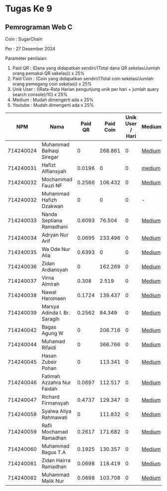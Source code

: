 # Tugas Ke 9

## Pemrograman Web C
Coin : SugarChain

Per : 27 Desember 2024

Parameter penilaian:
1. Paid QR : (Dana yang didapatkan sendiri/(Total dana QR sekelas/Jumlah orang pemakai QR sekelas))  x  25%
2. Paid Coin : (Coin yang didapatkan sendiri/(Total coin sekelas/Jumlah orang pemegang coin sekelas))  x  25%
3. Unik User : ((Rata-Rata Harian pengunjung unik per hari + jumlah query search console)/10) x 25%
4. Medium : Mudah dimengerti ada x 25%
5. Youtube : Mudah dimengerti ada x 25%

| NPM       | Nama                              | Paid QR | Paid Coin | Unik User / Hari | Medium | Youtube | Nilai |
|-----------|-----------------------------------|---------|-----------|------------------|--------|---------|-------|
| 714240024 | Muhammad Baihaqi Siregar         | 0       | 268.861         | 0                | [Medium](https://medium.com/@baihaqisiregar09/cara-menggunakan-es-module-jscroot-untuk-import-function-renderhtml-onclick-dan-setinner-13ee559ed17a)      | [Youtube](https://youtu.be/B1ZNQ1jeiZQ?si=Xbk8isbDc9CDm7Nw)      | 100     |
| 714240031 | Hafizt Alfiansyah                | 0.0196      | 0         | 0                | [medium](https://medium.com/@alfiansyahhafis82/cara-menggunakan-es-module-jscroot-untukimport-function-renderhtml-onclick-dan-setlnner-294088217859)      | [Youtube](https://youtu.be/r1WCfWyWlUk?si=BVidtydZFmLoE173)     | 0     |
| 714240032 | Mochammad Fauzi NF               | 0.2566      | 106.432         | 0                | [Medium](https://medium.com/@nurfadilahmfauzi/cara-menggunakan-es-module-jscroot-untuk-import-function-renderhtml-onclick-dan-setinner-719b130b998f)      | [Youtube](https://youtu.be/4OMEiHQfhy4)        | -       | 0     |
| 714240032 | Muhammad Hafizh Dzakwan          | 0       | 0         | 0                | -      | -       | 0     |
| 714240033 | Nanda Septiana Ramadhani         | 0.6093      | 76.504         | 0                | [Medium](https://medium.com/@nandasr.24/es-module-jscroot-untuk-import-function-renderhtml-onclick-dan-setinner-e9fc0ce64795)      | [Youtube](https://youtu.be/OX7-in75OZU?si=aoK_aGSWXiu9Ah0Y)       | 0     |
| 714240034 | Adryan Nur Arif                  | 0.0695       | 233.496         | 0                | [Medium](https://medium.com/@adryannask/penggunaan-es-module-optimalkan-renderhtml-onclick-dan-setinner-di-jscroot-2ff5c0022886)      | [Youtube](https://youtu.be/C_tGdHVGG78)| 100 |
| 714240035 | Wa Ode Nur Alia     | 0.6393      | 0         | 0                | [Medium](https://medium.com/@cakleghid/cara-menggunakan-es-module-jscroot-untuk-import-function-renderhtml-onclick-dan-setinner-e6096eff6ea5)|[Youtube](https://youtu.be/zHaNw1cZOY0?feature=shared) |0     | -       | 0     |
| 714240036 | Zidan Ardiansyah                 | 0       | 162.269         | 0                | [Medium](https://medium.com/@cakleghid/cara-menggunakan-es-module-jscroot-untuk-import-function-renderhtml-onclick-dan-setinner-e6096eff6ea5)      | [Youtube](https://youtu.be/aJ6HYGo3Ams?si=Rdn81x3xsjKzF7U5)       | 0     |
| 714240037 | Virna Almirah                    | 0.308       | 2.519         | 0                | [Medium](https://medium.com/@virnalmirah/cara-penggunaan-es-module-menggunakan-jscroot-dengan-import-fungsi-renderhtml-onclick-dan-setinner-51a2eb81fb93)      | [Youtube](https://youtu.be/JZdkehxLz70?si=yMi5nwiN_VoZSaCI)       | 0     |
| 714240038 | Nawal Haromaen                   | 0.1724       | 139.437         | 0                | [Medium](https://medium.com/@nawalharomaen/cara-menggunakan-es-module-jscroot-untuk-import-function-renderhtml-onclick-dan-setinner-fc31ee7e110a)  | [Youtube](https://youtu.be/ImUHO95vqkI)    | 0     |
| 714240039 | Marsya Adinda I. Br. Saragih     | 0.2562       | 84.349         | 0                | [Medium](https://medium.com/@adindamarsya33/penggunaan-modul-es-menggunakan-jscroot-dengan-fungsi-import-renderhtml-onclick-dan-setinner-e24b0039d31c)      | [Youtube](https://youtu.be/GIjcjAgG0jM?feature=shared)      | 0     |
| 714240042 | Bagas Agung W                    | 0       | 206.716         | 0                | [Medium](https://medium.com/@zenkun.enterkill13/cara-menggunakan-es-module-jscroot-untuk-import-function-renderhtml-onclick-dan-setinner-34170e8b25a7)      | [Youtube](https://youtu.be/5l5VM6qB1Bs)       | 100     |
| 714240044 | Muhamad Rifaidi                  | 0       | 366.766         | 0                |[Medium](https://medium.com/@vilamica17/cara-penggunaan-es-module-menggunakan-jscroot-dengan-import-fungsi-renderhtml-onclick-dan-setinner-a3187d0779e5)     |[YouTube](https://youtu.be/xEX0wLnFnFU)     | 0     |
| 714240045 | Hasan Zubeir Pohan               | 0       | 113.341         | 0                | [Medium](https://medium.com/@hasanpohan035/langkah-langkah-menggunakan-es-module-jscroot-untuk-import-function-renderhtml-onclick-dan-c0b66d24312e)      | [Youtube](https://www.youtube.com/watch?v=aBuHEZkkkgY)       | 0     |
| 714240046 | Fatimah Azzahra Nur Faidah       | 0.0697       | 112.517         | 0                | [Medium](https://medium.com/@itzaidaa/cara-modifikasi-element-html-menggunakan-javascript-7b3698d64ebc)      | [Youtube](https://youtu.be/ym_uunMdjk4?si=aOyr8rNNs6rBaXZT)       | 0     |
| 714240047 | Richard Firmansyah               | 0.4737       | 129.347         | 0              |[Medium](https://medium.com/@richardfirmansyah57/cara-menggunakan-es-module-jscroot-untuk-import-function-renderhtml-onclick-dan-setinner-281f107d8655)   | [YouTube](https://youtu.be/9qbb0eHlYOM?si=3hnl_xMBBoLrpH3U) |100|
| 714240058 | Syalwa Aliya Rahmawati           | 0       | 111.832         | 0                | [Medium](https://medium.com/@syalwalyrh/penggunaan-es-module-menggunakan-jscroot-dengan-import-fungsi-renderhtml-onclick-dan-setinner-8598ca0169cc)      | [Youtube](https://youtu.be/vOwD-p48Gak)       | 100     |
| 714240059 | Rafli Mochamad Ramadhan          | 0.2617       | 171.682         | 0                | [Medium](https://medium.com/@raflimramadhan.204/cara-menggunakan-es-module-jscroot-untuk-import-function-renderhtml-onclick-dan-setinner-648a9bae1cd9)      |[youtube](https://youtu.be/CM9nzVaR_0I)        | 0     |
| 714240060 | Muhammad Bagus T.A               | 0.1925      | 130.357         | 0                | [Medium](https://medium.com/@mbagus0111/cara-menggunakan-es-module-jscroot-untuk-import-function-renderhtml-onclick-dan-setinner-e95978dd6c88)  | [youtube](https://youtu.be/MMaIBZu8p4A) | 0     |
| 714240061 | Zidan Hairra Ramadhan            | 0.0698       | 118.419         | 0                | [Medium](https://medium.com/@zidanramadhan950/cara-menggunakan-es-module-jscroot-untuk-import-function-renderhtml-onclick-dan-setinner-1c0bd559b514)     | [youtube](https://youtu.be/2SPUblB1FkI)      | 0     |
| 714240062 | Muhammad Malik Nur               | 0.0698       | 103.708         | 0                | [Medium](https://medium.com/@kamalputra1177/cara-pakai-es-module-jscroot-buat-import-function-renderhtml-onclick-setinner-729ca11ce306)      | [Youtube](https://youtu.be/spqkjyXhgnI)       | 0     |
